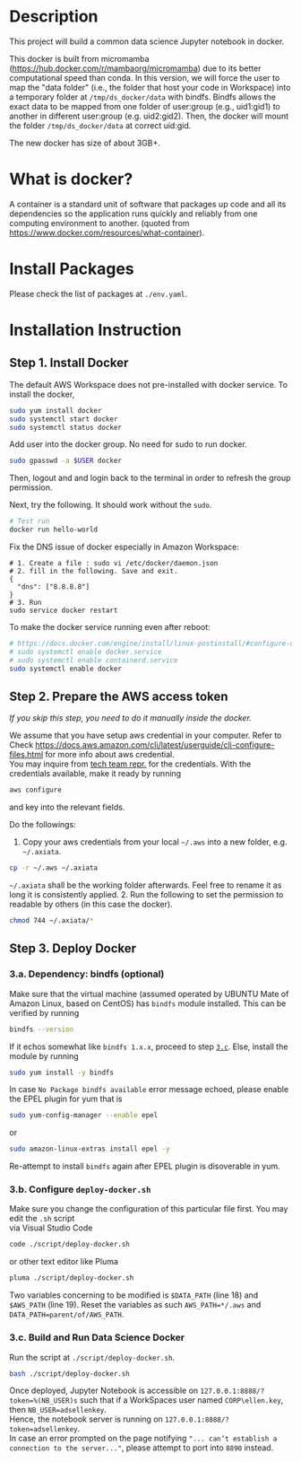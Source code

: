 # Description
This project will build a common data science Jupyter notebook in docker.

This docker is built from micromamba (https://hub.docker.com/r/mambaorg/micromamba) due to its better computational speed than conda.
In this version, we will force the user to map the "data folder" (i.e., the folder that host your code in Workspace) into a temporary folder 
at `/tmp/ds_docker/data` with bindfs. Bindfs allows the exact data to be mapped from one folder of user:group (e.g., uid1:gid1) to another in different user:group (e.g. uid2:gid2). Then, the docker will mount the folder `/tmp/ds_docker/data` at correct uid:gid.

The new docker has size of about 3GB+.


# What is docker?
A container is a standard unit of software that packages up code and all its dependencies so the application runs quickly and reliably from one computing environment to another. (quoted from https://www.docker.com/resources/what-container).

# Install Packages
Please check the list of packages at `./env.yaml`.

# Installation Instruction

## Step 1. Install Docker
The default AWS Workspace does not pre-installed with docker service. To install the docker,
```bash
sudo yum install docker
sudo systemctl start docker
sudo systemctl status docker
```

Add user into the docker group. No need for sudo to run docker.
```bash
sudo gpasswd -a $USER docker
```
Then, logout and and login back to the terminal in order to refresh the group permission.

Next, try the following. It should work without the `sudo`.
```bash
# Test run
docker run hello-world
```

Fix the DNS issue of docker especially in Amazon Workspace:
```text
# 1. Create a file : sudo vi /etc/docker/daemon.json
# 2. fill in the following. Save and exit.
{
  "dns": ["8.8.8.8"]
}
# 3. Run 
sudo service docker restart
```

To make the docker service running even after reboot:
```bash
# https://docs.docker.com/engine/install/linux-postinstall/#configure-docker-to-start-on-boot
# sudo systemctl enable docker.service
# sudo systemctl enable containerd.service
sudo systemctl enable docker
```

## Step 2. Prepare the AWS access token
*If you skip this step, you need to do it manually inside the docker.*

We assume that you have setup aws credential in your computer. Refer to  Check https://docs.aws.amazon.com/cli/latest/userguide/cli-configure-files.html for more info about aws credential.<br>
You may inquire from [tech team repr.](mailto:syamil.zainudin@myboost.co) for the credentials. With the credentials available, make it ready by running
```bash
aws configure
```
and key into the relevant fields.

Do the followings:
1. Copy your aws credentials from your local `~/.aws` into a new folder, e.g. `~/.axiata`. 
```bash
cp -r ~/.aws ~/.axiata
```
`~/.axiata` shall be the working folder afterwards. Feel free to rename it as long it is consistently applied. 
2. Run the following to set the permission to readable by others (in this case the docker).
```bash
chmod 744 ~/.axiata/*
```

## Step 3. Deploy Docker

### 3.a. Dependency: bindfs (optional)

Make sure that the virtual machine (assumed operated by UBUNTU Mate of Amazon Linux, based on CentOS) has `bindfs` module installed. This can be verified by running
```bash
bindfs --version
```
If it echos somewhat like `bindfs 1.x.x`, proceed to step [`3.c`](#inst-3-c-head). Else, install the module by running
```bash
sudo yum install -y bindfs
```
In case `No Package bindfs available` error message echoed, please enable the EPEL plugin for yum that is
```bash
sudo yum-config-manager --enable epel
```
or
```bash
sudo amazon-linux-extras install epel -y
```
Re-attempt to install `bindfs` again after EPEL plugin is disoverable in yum.

### 3.b. Configure `deploy-docker.sh`

Make sure you change the configuration of this particular file first. You may edit the `.sh` script<br>
via Visual Studio Code
```bash
code ./script/deploy-docker.sh
```
or other text editor like Pluma
```bash
pluma ./script/deploy-docker.sh
```
Two variables concerning to be modified is `$DATA_PATH` (line 18) and `$AWS_PATH` (line 19). Reset the variables as such `AWS_PATH=*/.aws` and `DATA_PATH=parent/of/AWS_PATH`.

<h3 id="inst-3-c-head">3.c. Build and Run Data Science Docker</h3>
 
Run the script at `./script/deploy-docker.sh`. 
```bash
bash ./script/deploy-docker.sh
```

Once deployed, Jupyter Notebook is accessible on `127.0.0.1:8888/?token=%(NB_USER)s` such that if a WorkSpaces user named `CORP\ellen.key`, then `NB_USER=adsellenkey`.<br>
Hence, the notebook server is running on `127.0.0.1:8888/?token=adsellenkey`.<br>
In case an error prompted on the page notifying `"... can’t establish a connection to the server..."`, please attempt to port into `8890` instead.